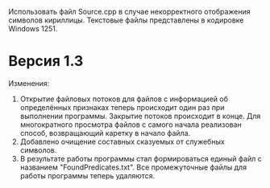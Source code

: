 Использовать файл Source.cpp в случае некорректного отображения символов кириллицы. Текстовые файлы представлены в кодировке Windows 1251.


Версия 1.3
=
Изменения:
  1) Открытие файловых потоков для файлов с информацией об определённых признаках теперь происходит один раз при выполнении программы.
Закрытие потоков происходит в конце. Для многократного просмотра файлов с самого начала реализован способ, возвращающий каретку в начало файла.
  2) Добавлено очищение составных сказуемых от служебных символов.
  3) В результате работы программы стал формироваться единый файл с названием "FoundPredicates.txt". Все промежуточные файлы для работы программы
теперь удаляются.

